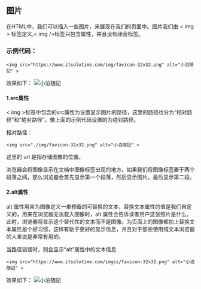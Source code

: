 ## 图片

在HTML中，我们可以插入一些图片，来展现在我们的页面中。图片我们由 < img > 标签定义,< img />标签只包含属性，并且没有闭合标签。

### 示例代码：
```
<img src="https://www.itsolotime.com/img/favicon-32x32.png" alt="小泊随記" >
```
效果如下：
<img src="https://www.itsolotime.com/img/favicon-32x32.png" alt="小泊随記" >

#### 1.src属性
< img >标签中包含的src属性为设置显示图片的路径，这里的路径也分为“相对路径”和“绝对路径”。像上面的示例代码设置的为绝对路径。

相对路径：
```
<img src="./img/favicon-32x32.png" alt="小泊随記" >
```

这里的 url 是指存储图像的位置。

浏览器会将图像显示在文档中图像标签出现的地方。如果我们将图像标签置于两个段落之间，那么浏览器会首先显示第一个段落，然后显示图片，最后显示第二段。

#### 2.alt属性

alt 属性用来为图像定义一串预备的可替换的文本，替换文本属性的值是我们自定义的，用来在浏览器无法载入图像时，alt 属性会告诉读者用户这张照片是什么。此时，浏览器将显示这个替代性的文本而不是图像。为页面上的图像都加上替换文本属性是个好习惯，这样有助于更好的显示信息，并且对于那些使用纯文本浏览器的人来说是非常有用的。

当路径错误时，则会显示“alt”属性中的文本信息
```
<img src="https://www.itsolotime.com/imgss/favicon-32x32.png" alt="小泊随記" >
```
效果如下：
<img src="https://www.itsolotime.com/imgss/favicon-32x32.png" alt="小泊随記" >


